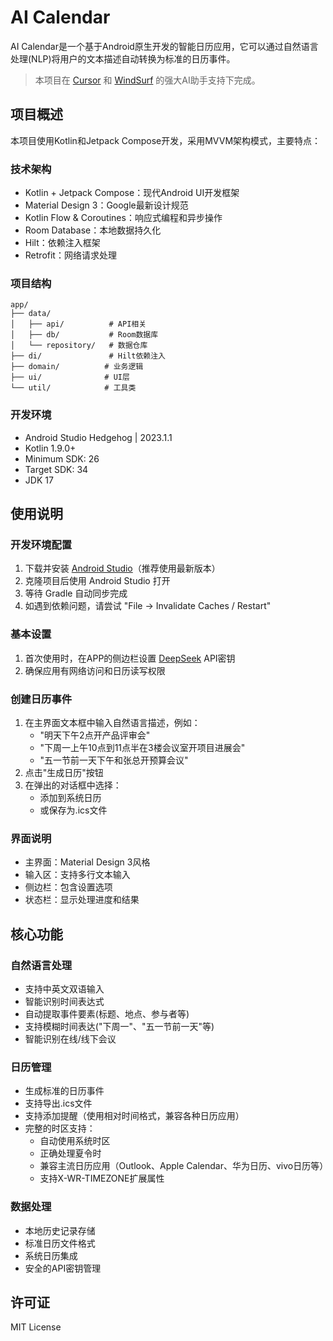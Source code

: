 # AI Calendar

AI Calendar是一个基于Android原生开发的智能日历应用，它可以通过自然语言处理(NLP)将用户的文本描述自动转换为标准的日历事件。

> 本项目在 [Cursor](https://cursor.com/) 和 [WindSurf](https://windsurfai.org/) 的强大AI助手支持下完成。

## 项目概述

本项目使用Kotlin和Jetpack Compose开发，采用MVVM架构模式，主要特点：

### 技术架构
- Kotlin + Jetpack Compose：现代Android UI开发框架
- Material Design 3：Google最新设计规范
- Kotlin Flow & Coroutines：响应式编程和异步操作
- Room Database：本地数据持久化
- Hilt：依赖注入框架
- Retrofit：网络请求处理

### 项目结构
```
app/
├── data/
│   ├── api/          # API相关
│   ├── db/           # Room数据库
│   └── repository/   # 数据仓库
├── di/               # Hilt依赖注入
├── domain/          # 业务逻辑
├── ui/              # UI层
└── util/            # 工具类
```

### 开发环境
- Android Studio Hedgehog | 2023.1.1
- Kotlin 1.9.0+
- Minimum SDK: 26
- Target SDK: 34
- JDK 17

## 使用说明

### 开发环境配置
1. 下载并安装 [Android Studio](https://developer.android.com/studio)（推荐使用最新版本）
2. 克隆项目后使用 Android Studio 打开
3. 等待 Gradle 自动同步完成
4. 如遇到依赖问题，请尝试 "File -> Invalidate Caches / Restart"

### 基本设置
1. 首次使用时，在APP的侧边栏设置 [DeepSeek](https://platform.deepseek.com/) API密钥
2. 确保应用有网络访问和日历读写权限

### 创建日历事件
1. 在主界面文本框中输入自然语言描述，例如：
   - "明天下午2点开产品评审会"
   - "下周一上午10点到11点半在3楼会议室开项目进展会"
   - "五一节前一天下午和张总开预算会议"
2. 点击"生成日历"按钮
3. 在弹出的对话框中选择：
   - 添加到系统日历
   - 或保存为.ics文件

### 界面说明
- 主界面：Material Design 3风格
- 输入区：支持多行文本输入
- 侧边栏：包含设置选项
- 状态栏：显示处理进度和结果

## 核心功能

### 自然语言处理
- 支持中英文双语输入
- 智能识别时间表达式
- 自动提取事件要素(标题、地点、参与者等)
- 支持模糊时间表达("下周一"、"五一节前一天"等)
- 智能识别在线/线下会议

### 日历管理
- 生成标准的日历事件
- 支持导出.ics文件
- 支持添加提醒（使用相对时间格式，兼容各种日历应用）
- 完整的时区支持：
  - 自动使用系统时区
  - 正确处理夏令时
  - 兼容主流日历应用（Outlook、Apple Calendar、华为日历、vivo日历等）
  - 支持X-WR-TIMEZONE扩展属性

### 数据处理
- 本地历史记录存储
- 标准日历文件格式
- 系统日历集成
- 安全的API密钥管理

## 许可证
MIT License

